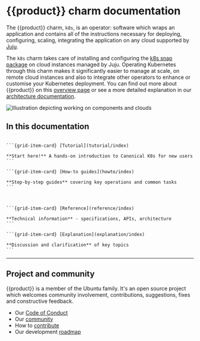 # {{product}} charm documentation

The {{product}} charm, `k8s`, is an operator: software which wraps an
application and contains all of the instructions necessary for deploying,
configuring, scaling, integrating the application on any cloud supported by
[Juju][].

The `k8s` charm takes care of installing and configuring the [k8s snap
package][] on cloud instances managed by Juju. Operating Kubernetes through
this charm makes it significantly easier to manage at scale, on remote cloud
instances and also to integrate other operators to enhance or customise your
Kubernetes deployment. You can find out more about {{product}} on this
[overview page][] or see a more detailed explanation in our [architecture
documentation][arch].

![Illustration depicting working on components and clouds][logo]

## In this documentation

````{grid} 1 1 2 2

```{grid-item-card} [Tutorial](tutorial/index)

**Start here!** A hands-on introduction to Canonical K8s for new users
```

```{grid-item-card} [How-to guides](howto/index)

**Step-by-step guides** covering key operations and common tasks
```

````

````{grid} 1 1 2 2


```{grid-item-card} [Reference](reference/index)

**Technical information** - specifications, APIs, architecture
```

```{grid-item-card} [Explanation](explanation/index)

**Discussion and clarification** of key topics
```

````

---

## Project and community

{{product}} is a member of the Ubuntu family. It's an open source
project which welcomes community involvement, contributions, suggestions, fixes
and constructive feedback.

- Our [Code of Conduct]
- Our [community]
- How to [contribute]
- Our development [roadmap]

<!-- IMAGES -->

[logo]: https://assets.ubuntu.com/v1/843c77b6-juju-at-a-glace.svg

<!-- LINKS -->

[Code of Conduct]: https://ubuntu.com/community/ethos/code-of-conduct
[community]: /charm/reference/community
[contribute]: /snap/howto/contribute
[roadmap]: /snap/reference/roadmap
[overview page]: /charm/explanation/about
[arch]: /charm/reference/architecture
[Juju]: https://juju.is
[k8s snap package]: /snap/index